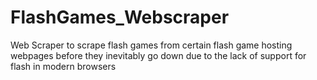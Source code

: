 # FlashGames_Webscraper
Web Scraper to scrape flash games from certain flash game hosting webpages before they inevitably go down due to the lack of support for flash in modern browsers

